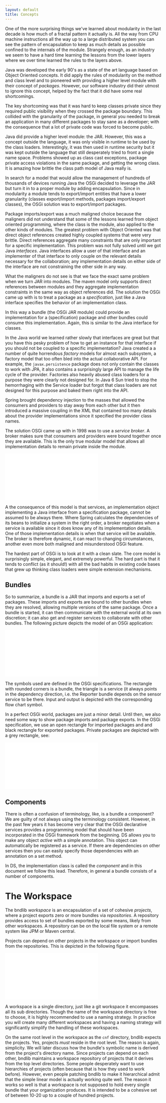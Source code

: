 ```yaml
---
layout: default
title: Concepts
---
```


One of the more surprising things we've learned about modularity in the last decade is how much of a fractal pattern it actually is. All the way from CPU machine instructions all the way up to a large distributed system you can see the pattern of encapsulation to keep as much details as possible confined to the internals of the module. Strangely enough, as an industry we seem to have a hard time learning the lessons from the lower layers where we over time learned the rules to the layers above.

Java was developed the early 90's as a state of the art language based on Object Oriented concepts. It did apply the rules of modularity on the method and class level and to pioneered with providing a higher level module with their concept of _packages_. However, our software industry did their utmost to ignore this concept, helped by the fact that it did have some real shortcomings.

The key shortcoming was that it was hard to keep classes private since they required public visibility when they crossed the package boundary. This collided with the granularity of the package, in general you needed to break an application in many different packages to stay sane as a developer; with the consequence that a lot of private code was forced to become public.

Java did provide a higher level module: the JAR. However, this was a concept outside the language, it was only visible in runtime to be used by the class loaders. Interestingly, it was then used in runtime security but it was kept outside the language that still desperately tried to front a single name space. Problems showed up as class cast exceptions, package private access violations in the same package, and getting the wrong class. It is amazing how brittle the class path model of Java really is.

In search for a model that would allow the management of hundreds of thousands of devices running Java the OSGi decided to leverage the JAR but turn it in to a proper module by adding encapsulation. Since in modularity a module tends to export/import entities that have a lower granularity (classes export/import methods, packages import/export classes), the OSGi solution was to export/import packages.

Package imports/export was a much maligned choice because the maligners did not understand that some of the lessons learned from object oriented programming, where the class is the module, also applied to the other kinds of modules. The greatest problem with Object Oriented was that direct object references created highly coupled systems that were very brittle. Direct references aggregate many constraints that are only important for a specific implementation. This problem was not fully solved until we got Java _interfaces_. Java interfaces allow a user of that interface and an implementer of that interface to only couple on the relevant details necessary for the collaboration; any implementation details on either side of the interface are not constraining the other side in any way. 

What the maligners do not see is that we face the exact same problem when we turn JAR into modules. The maven model only supports direct references between modules and they aggregate implementation constraints in the same way as object references did. The solution the OSGi came up with is to treat a package as a _specification_, just like a Java interface specifies the behavior of an implementation class. 

In this way a bundle (the OSGi JAR module) could provide an implementation for a (specification) package and other bundles could consume this implementation. Again, this is similar to the Java interface for classes. 

In the Java world we learned rather slowly that interfaces are great but that you have this pesky problem of how to get an instance for that interface if you should not be coupled to a specific implementation? Java created a a number of quite horrendous _factory_ models for almost each subsystem, a factory model that too often bled into the actual collaborative API. For example, the `javax.persistence` package does not only contain the classes to work with JPA, it also contains a surprisingly large API to manage the life cycle of the provider. Factories also heavily abused class loaders for a purpose they were clearly not designed for. In Java 6 Sun tried to stop the hemorrhaging with the Service loader but forgot that class loaders are not designed for this purpose and baked them right into the API. 

Spring brought dependency injection to the masses that allowed the consumers and providers to stay away from each other but it then introduced a massive coupling in the XML that contained too many details about the provider implementations since it specified the provider class names. 

The solution OSGi came up with in 1998 was to use a _service broker_. A broker makes sure that consumers and providers were bound together once they are available. This is the only true modular model that allows all implementation details to remain private inside the module. 

<embed class="illustration" src="{{ site.baseurl }}/img/chapters/concepts-service.svg" />

A the consequence of this model is that services, an implementation object implementing a Java interface from a specification package, cannot be assumed to be always there. Where Spring calculates the dependencies of its beans to initialize a system in the right order, a broker negotiates when a service is available since it does know any of its implementation details. One of those implementation details is when that service will be available. The broker is therefore dynamic, it can react to changing circumstances, another even more both maligned and misunderstood OSGi feature.

The hardest part of OSGi is to look at it with a clean slate. The core model is surprisingly simple, elegant, and extremely powerful. The hard part is that it tends to conflict (as it should!) with all the bad habits in existing code bases that grew up thinking class loaders were simple extension mechanisms.

## Bundles

So to summarize, a bundle is a JAR that imports and exports a set of packages. These imports and exports are bound to other bundles when they are resolved, allowing multiple versions of the same package. Once a bundle is started, it can  then communicate with the external world at its own discretion; it can also get and register services to collaborate with other bundles. The following picture depicts the model of an OSGi application:

<embed class="illustration" src="{{ site.baseurl }}/img/chapters/concepts-bundles.svg" />

The symbols used are defined in the OSGi specifications. The rectangle with rounded corners is a bundle, the triangle is a service (it always points in the dependency direction, i.e. the Reporter bundle depends on the sensor service to be there. Input and output is depicted with the corresponding flow chart symbol.

In a perfect OSGi world, packages are just a minor detail. Until then, we also need some way to show package imports and package exports. In the OSGi specification, we use an open rectangle for imported packages and and black rectangle for exported packages. Private packages are depicted with a grey rectangle, see:

<embed class="illustration" src="{{ site.baseurl }}/img/chapters/concepts-packages.svg" />

## Components

There is often a confusion of terminology, like, is a bundle a component? We are guilty of not always using the terminology consistent. However, in the past few years it has become very clear that the OSGi declarative services provides a programming model that should have been incorporated in the OSGi framework from the beginning. DS allows you to make any object _active_ with a simple annotation. This object can automatically be registered as a service. If there are dependencies on other services then you can easily specify those dependencies with an annotation on a set method.

In DS, the implementation class is called the _component_ and in this document we follow this lead. Therefore, in general a bundle consists of a number of components. 

# The Workspace

The bndlib _workspace_ is an encapsulation of a set of cohesive _projects_, where a project exports zero or more bundles via _repositories_. A repository provides access to set of bundles exported by some means, likely from other workspaces. A repository can be on the local file system or a remote system like JPM or Maven central. 

Projects can depend on other projects in the workspace or import bundles from the repositories. This is depicted in the following figure.

<embed class="illustration" src="{{ site.baseurl }}/img/chapters/concepts-workspace.svg" />

A workspace is a single directory, just like a git workspace it encompasses all its sub directories. Though the name of the workspace directory is free to choose, it is highly recommended to use a naming strategy. In practice you will create many different workspaces and having a naming strategy will significantly simplify the handling of these workspaces.

On the same root level in the workspace as the `cnf` directory, bndlib expects the projects. Yes, projects *must* reside in the root level. The reason is again, simplicity. We will later discuss how the bundle's symbolic name is derived from the project's directory name. Since projects can depend on each other, bndlib maintains a workspace repository of projects that it derives from the top level directories. Some people desperately want to use hierarchies of projects (often because that is how they used to work before). However, even people patching bndlib to make it hierarchical admit that the simple linear model is actually working quite well. The reason it works so well is that a workspace is not supposed to hold every single bundle that your organization produces. It is intended to be a cohesive set of between 10-20 up to a couple of hundred projects.
